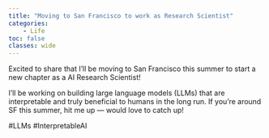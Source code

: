 ```yaml
---
title: "Moving to San Francisco to work as Research Scientist"
categories: 
    - Life
toc: false
classes: wide
---
```


Excited to share that I’ll be moving to San Francisco this summer to 
start a new chapter as a AI Research Scientist! 

I’ll be working on building large language models (LLMs) that are 
interpretable and truly beneficial to humans in the long run. 
If you’re around SF this summer, hit me up — would love to catch up!

#LLMs #InterpretableAI